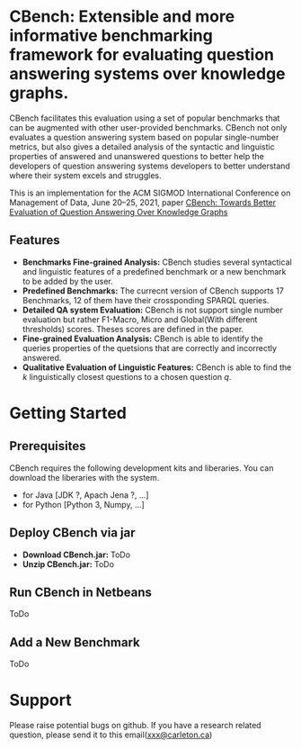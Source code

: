 # CBench: Extensible and more informative benchmarking framework for evaluating question answering systems over knowledge graphs. 
CBench facilitates this evaluation using a set of popular benchmarks that can be augmented with other user-provided benchmarks. CBench not only evaluates a question answering system
based on popular single-number metrics, but also gives a detailed analysis of the syntactic and linguistic properties of answered and unanswered questions to better help the developers of question answering systems developers to better understand where their system excels and struggles.

This is an implementation for the ACM SIGMOD International Conference on Management of Data, June 20–25, 2021, paper [CBench: Towards Better Evaluation of Question Answering Over Knowledge Graphs](http://github.com)

## Features
* __Benchmarks Fine-grained Analysis:__ CBench studies several syntactical and linguistic features of a predefined benchmark or a new benchmark to be added by the user.
* __Predefined Benchmarks:__ The currecnt version of CBench supports 17 Benchmarks, 12 of them have their crossponding SPARQL queries.
* __Detailed QA system Evaluation:__ CBench is not support single number evaluation but rather F1-Macro, Micro and Global(With different thresholds) scores. Theses scores are defined in the paper.
* __Fine-grained Evaluation Analysis:__ CBench is able to identify the queries properties of the quetsions that are correctly and incorrectly answered.
* __Qualitative Evaluation of Linguistic Features:__ CBench is able to find the *k* linguistically closest questions to a chosen question *q*.



# Getting Started

## Prerequisites
CBench requires the following development kits and liberaries. You can download the liberaries with the system.
* for Java [JDK ?, Apach Jena ?, ...]
* for Python [Python 3, Numpy, ...]

## Deploy CBench via jar
* __Download CBench.jar:__ ToDo
* __Unzip CBench.jar:__ ToDo

## Run CBench in Netbeans
ToDo
## Add a New Benchmark
ToDo

# Support
Please raise potential bugs on github. If you have a research related question, please send it to this email(xxx@carleton.ca)



